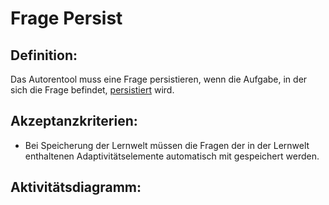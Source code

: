 # Frage Persist

## Definition:

Das Autorentool muss eine Frage persistieren, wenn die Aufgabe, in der sich die Frage befindet, [persistiert](AWA0013.md) wird.

## Akzeptanzkriterien:

- Bei Speicherung der Lernwelt müssen die Fragen der in der Lernwelt enthaltenen Adaptivitätselemente automatisch mit gespeichert werden.

## Aktivitätsdiagramm:




